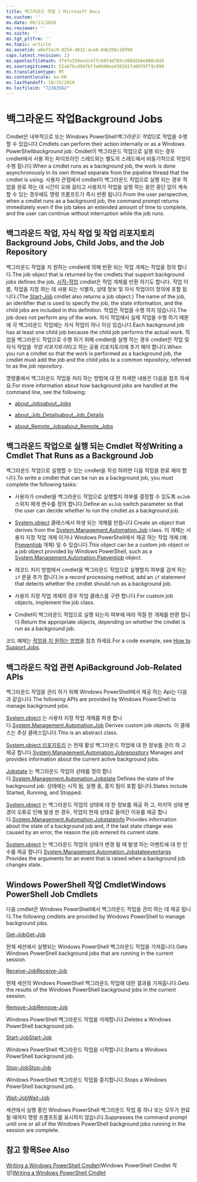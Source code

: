 ```yaml
---
title: 백그라운드 작업 | Microsoft Docs
ms.custom: ''
ms.date: 09/13/2016
ms.reviewer: ''
ms.suite: ''
ms.tgt_pltfrm: ''
ms.topic: article
ms.assetid: a0ef5ac9-8254-4832-ace8-84b356c10f08
caps.latest.revision: 13
ms.openlocfilehash: ff4fe159eedc47fc69f4d783cd90d2b0e888c0d5
ms.sourcegitcommit: 52a67bcd9d7bf3e8600ea4302d1fa8970ff9c998
ms.translationtype: MT
ms.contentlocale: ko-KR
ms.lasthandoff: 10/15/2019
ms.locfileid: "72363562"
---
```

# <a name="background-jobs"></a><span data-ttu-id="a6f7b-102">백그라운드 작업</span><span class="sxs-lookup"><span data-stu-id="a6f7b-102">Background Jobs</span></span>

<span data-ttu-id="a6f7b-103">Cmdlet은 내부적으로 또는 Windows PowerShell*백그라운드 작업*으로 작업을 수행할 수 있습니다.</span><span class="sxs-lookup"><span data-stu-id="a6f7b-103">Cmdlets can perform their action internally or as a Windows PowerShell*background job*.</span></span> <span data-ttu-id="a6f7b-104">Cmdlet이 백그라운드 작업으로 실행 되는 경우 cmdlet에서 사용 하는 파이프라인 스레드와는 별도의 스레드에서 비동기적으로 작업이 수행 됩니다.</span><span class="sxs-lookup"><span data-stu-id="a6f7b-104">When a cmdlet runs as a background job, the work is done asynchronously in its own thread separate from the pipeline thread that the cmdlet is using.</span></span> <span data-ttu-id="a6f7b-105">사용자 관점에서 cmdlet이 백그라운드 작업으로 실행 되는 경우 작업을 완료 하는 데 시간이 오래 걸리고 사용자가 작업을 실행 하는 동안 중단 없이 계속할 수 있는 경우에도 명령 프롬프트가 즉시 반환 됩니다.</span><span class="sxs-lookup"><span data-stu-id="a6f7b-105">From the user perspective, when a cmdlet runs as a background job, the command prompt returns immediately even if the job takes an extended amount of time to complete, and the user can continue without interruption while the job runs.</span></span>

## <a name="background-jobs-child-jobs-and-the-job-repository"></a><span data-ttu-id="a6f7b-106">백그라운드 작업, 자식 작업 및 작업 리포지토리</span><span class="sxs-lookup"><span data-stu-id="a6f7b-106">Background Jobs, Child Jobs, and the Job Repository</span></span>

<span data-ttu-id="a6f7b-107">백그라운드 작업을 지 원하는 cmdlet에 의해 반환 되는 작업 개체는 작업을 정의 합니다.</span><span class="sxs-lookup"><span data-stu-id="a6f7b-107">The job object that is returned by the cmdlets that support background jobs defines the job.</span></span> <span data-ttu-id="a6f7b-108">[시작-작업](/powershell/module/Microsoft.PowerShell.Core/Start-Job) cmdlet은 작업 개체를 반환 하기도 합니다. 작업 이름, 작업을 지정 하는 데 사용 되는 식별자, 상태 정보 및 자식 작업이이 정의에 포함 됩니다.</span><span class="sxs-lookup"><span data-stu-id="a6f7b-108">(The [Start-Job](/powershell/module/Microsoft.PowerShell.Core/Start-Job) cmdlet also returns a job object.) The name of the job, an identifier that is used to specify the job, the state information, and the child jobs are included in this definition.</span></span> <span data-ttu-id="a6f7b-109">작업은 작업을 수행 하지 않습니다.</span><span class="sxs-lookup"><span data-stu-id="a6f7b-109">The job does not perform any of the work.</span></span> <span data-ttu-id="a6f7b-110">자식 작업에서 실제 작업을 수행 하기 때문에 각 백그라운드 작업에는 자식 작업이 하나 이상 있습니다.</span><span class="sxs-lookup"><span data-stu-id="a6f7b-110">Each background job has at least one child job because the child job performs the actual work.</span></span> <span data-ttu-id="a6f7b-111">작업을 백그라운드 작업으로 수행 하기 위해 cmdlet을 실행 하는 경우 cmdlet은 작업 및 자식 작업을 *작업 리포지토리*라고 하는 공용 리포지토리에 추가 해야 합니다.</span><span class="sxs-lookup"><span data-stu-id="a6f7b-111">When you run a cmdlet so that the work is performed as a background job, the cmdlet must add the job and the child jobs to a common repository, referred to as the *job repository*.</span></span>

<span data-ttu-id="a6f7b-112">명령줄에서 백그라운드 작업을 처리 하는 방법에 대 한 자세한 내용은 다음을 참조 하세요.</span><span class="sxs-lookup"><span data-stu-id="a6f7b-112">For more information about how background jobs are handled at the command line, see the following:</span></span>

- [<span data-ttu-id="a6f7b-113">about_Jobs</span><span class="sxs-lookup"><span data-stu-id="a6f7b-113">about_Jobs</span></span>](/powershell/module/microsoft.powershell.core/about/about_jobs)

- [<span data-ttu-id="a6f7b-114">about_Job_Details</span><span class="sxs-lookup"><span data-stu-id="a6f7b-114">about_Job_Details</span></span>](/powershell/module/microsoft.powershell.core/about/about_job_details)

- [<span data-ttu-id="a6f7b-115">about_Remote_Jobs</span><span class="sxs-lookup"><span data-stu-id="a6f7b-115">about_Remote_Jobs</span></span>](/powershell/module/microsoft.powershell.core/about/about_remote_jobs)

## <a name="writing-a-cmdlet-that-runs-as-a-background-job"></a><span data-ttu-id="a6f7b-116">백그라운드 작업으로 실행 되는 Cmdlet 작성</span><span class="sxs-lookup"><span data-stu-id="a6f7b-116">Writing a Cmdlet That Runs as a Background Job</span></span>

<span data-ttu-id="a6f7b-117">백그라운드 작업으로 실행할 수 있는 cmdlet을 작성 하려면 다음 작업을 완료 해야 합니다.</span><span class="sxs-lookup"><span data-stu-id="a6f7b-117">To write a cmdlet that can be run as a background job, you must complete the following tasks:</span></span>

- <span data-ttu-id="a6f7b-118">사용자가 cmdlet을 백그라운드 작업으로 실행할지 여부를 결정할 수 있도록 `asJob` 스위치 매개 변수를 정의 합니다.</span><span class="sxs-lookup"><span data-stu-id="a6f7b-118">Define an `asJob` switch parameter so that the user can decide whether to run the cmdlet as a background job.</span></span>

- <span data-ttu-id="a6f7b-119">[System.object](/dotnet/api/System.Management.Automation.Job) 클래스에서 파생 되는 개체를 만듭니다.</span><span class="sxs-lookup"><span data-stu-id="a6f7b-119">Create an object that derives from the [System.Management.Automation.Job](/dotnet/api/System.Management.Automation.Job) class.</span></span> <span data-ttu-id="a6f7b-120">이 개체는 사용자 지정 작업 개체 이거나 Windows PowerShell에서 제공 하는 작업 개체 (예: [Pseventjob](/dotnet/api/System.Management.Automation.PSEventJob) 개체) 일 수 있습니다.</span><span class="sxs-lookup"><span data-stu-id="a6f7b-120">This object can be a custom job object or a job object provided by Windows PowerShell, such as a [System.Management.Automation.Pseventjob](/dotnet/api/System.Management.Automation.PSEventJob) object.</span></span>

- <span data-ttu-id="a6f7b-121">레코드 처리 방법에서 cmdlet을 백그라운드 작업으로 실행할지 여부를 검색 하는 `if` 문을 추가 합니다.</span><span class="sxs-lookup"><span data-stu-id="a6f7b-121">In a record processing method, add an `if` statement that detects whether the cmdlet should run as a background job.</span></span>

- <span data-ttu-id="a6f7b-122">사용자 지정 작업 개체의 경우 작업 클래스를 구현 합니다.</span><span class="sxs-lookup"><span data-stu-id="a6f7b-122">For custom job objects, implement the job class.</span></span>

- <span data-ttu-id="a6f7b-123">Cmdlet이 백그라운드 작업으로 실행 되는지 여부에 따라 적절 한 개체를 반환 합니다.</span><span class="sxs-lookup"><span data-stu-id="a6f7b-123">Return the appropriate objects, depending on whether the cmdlet is run as a background job.</span></span>

<span data-ttu-id="a6f7b-124">코드 예제는 [작업을 지 원하는 방법](./how-to-support-jobs.md)을 참조 하세요.</span><span class="sxs-lookup"><span data-stu-id="a6f7b-124">For a code example, see [How to Support Jobs](./how-to-support-jobs.md).</span></span>

## <a name="background-job-related-apis"></a><span data-ttu-id="a6f7b-125">백그라운드 작업 관련 Api</span><span class="sxs-lookup"><span data-stu-id="a6f7b-125">Background Job-Related APIs</span></span>

<span data-ttu-id="a6f7b-126">백그라운드 작업을 관리 하기 위해 Windows PowerShell에서 제공 하는 Api는 다음과 같습니다.</span><span class="sxs-lookup"><span data-stu-id="a6f7b-126">The following APIs are provided by Windows PowerShell to manage background jobs.</span></span>

<span data-ttu-id="a6f7b-127">[System.object](/dotnet/api/System.Management.Automation.Job) 는 사용자 지정 작업 개체를 파생 합니다.</span><span class="sxs-lookup"><span data-stu-id="a6f7b-127">[System.Management.Automation.Job](/dotnet/api/System.Management.Automation.Job) Derives custom job objects.</span></span> <span data-ttu-id="a6f7b-128">이 클래스는 추상 클래스입니다.</span><span class="sxs-lookup"><span data-stu-id="a6f7b-128">This is an abstract class.</span></span>

<span data-ttu-id="a6f7b-129">[System.object 리포지토리](/dotnet/api/System.Management.Automation.JobRepository) 는 현재 활성 백그라운드 작업에 대 한 정보를 관리 하 고 제공 합니다.</span><span class="sxs-lookup"><span data-stu-id="a6f7b-129">[System.Management.Automation.Jobrepository](/dotnet/api/System.Management.Automation.JobRepository) Manages and provides information about the current active background jobs.</span></span>

<span data-ttu-id="a6f7b-130">[Jobstate](/dotnet/api/System.Management.Automation.JobState) 는 백그라운드 작업의 상태를 정의 합니다.</span><span class="sxs-lookup"><span data-stu-id="a6f7b-130">[System.Management.Automation.Jobstate](/dotnet/api/System.Management.Automation.JobState) Defines the state of the background job.</span></span> <span data-ttu-id="a6f7b-131">상태에는 시작 됨, 실행 중, 중지 됨이 포함 됩니다.</span><span class="sxs-lookup"><span data-stu-id="a6f7b-131">States include Started, Running, and Stopped.</span></span>

<span data-ttu-id="a6f7b-132">[System.object](/dotnet/api/System.Management.Automation.JobStateInfo) 는 백그라운드 작업의 상태에 대 한 정보를 제공 하 고, 마지막 상태 변경이 오류로 인해 발생 한 경우, 작업이 현재 상태로 들어간 이유를 제공 합니다.</span><span class="sxs-lookup"><span data-stu-id="a6f7b-132">[System.Management.Automation.Jobstateinfo](/dotnet/api/System.Management.Automation.JobStateInfo) Provides information about the state of a background job and, if the last state change was caused by an error, the reason the job entered its current state.</span></span>

<span data-ttu-id="a6f7b-133">[System.object](/dotnet/api/System.Management.Automation.JobStateEventArgs) 는 백그라운드 작업의 상태가 변경 될 때 발생 하는 이벤트에 대 한 인수를 제공 합니다.</span><span class="sxs-lookup"><span data-stu-id="a6f7b-133">[System.Management.Automation.Jobstateeventargs](/dotnet/api/System.Management.Automation.JobStateEventArgs) Provides the arguments for an event that is raised when a background job changes state.</span></span>

## <a name="windows-powershell-job-cmdlets"></a><span data-ttu-id="a6f7b-134">Windows PowerShell 작업 Cmdlet</span><span class="sxs-lookup"><span data-stu-id="a6f7b-134">Windows PowerShell Job Cmdlets</span></span>

<span data-ttu-id="a6f7b-135">다음 cmdlet은 Windows PowerShell에서 백그라운드 작업을 관리 하는 데 제공 됩니다.</span><span class="sxs-lookup"><span data-stu-id="a6f7b-135">The following cmdlets are provided by Windows PowerShell to manage background jobs.</span></span>

[<span data-ttu-id="a6f7b-136">Get-Job</span><span class="sxs-lookup"><span data-stu-id="a6f7b-136">Get-Job</span></span>](/powershell/module/Microsoft.PowerShell.Core/Get-Job)

<span data-ttu-id="a6f7b-137">현재 세션에서 실행되는 Windows PowerShell 백그라운드 작업을 가져옵니다.</span><span class="sxs-lookup"><span data-stu-id="a6f7b-137">Gets Windows PowerShell background jobs that are running in the current session.</span></span>

[<span data-ttu-id="a6f7b-138">Receive-Job</span><span class="sxs-lookup"><span data-stu-id="a6f7b-138">Receive-Job</span></span>](/powershell/module/Microsoft.PowerShell.Core/Receive-Job)

<span data-ttu-id="a6f7b-139">현재 세션의 Windows PowerShell 백그라운드 작업에 대한 결과를 가져옵니다.</span><span class="sxs-lookup"><span data-stu-id="a6f7b-139">Gets the results of the Windows PowerShell background jobs in the current session.</span></span>

[<span data-ttu-id="a6f7b-140">Remove-Job</span><span class="sxs-lookup"><span data-stu-id="a6f7b-140">Remove-Job</span></span>](/powershell/module/Microsoft.PowerShell.Core/Remove-Job)

<span data-ttu-id="a6f7b-141">Windows PowerShell 백그라운드 작업을 삭제합니다.</span><span class="sxs-lookup"><span data-stu-id="a6f7b-141">Deletes a Windows PowerShell background job.</span></span>

[<span data-ttu-id="a6f7b-142">Start-Job</span><span class="sxs-lookup"><span data-stu-id="a6f7b-142">Start-Job</span></span>](/powershell/module/Microsoft.PowerShell.Core/Start-Job)

<span data-ttu-id="a6f7b-143">Windows PowerShell 백그라운드 작업을 시작합니다.</span><span class="sxs-lookup"><span data-stu-id="a6f7b-143">Starts a Windows PowerShell background job.</span></span>

[<span data-ttu-id="a6f7b-144">Stop-Job</span><span class="sxs-lookup"><span data-stu-id="a6f7b-144">Stop-Job</span></span>](/powershell/module/Microsoft.PowerShell.Core/Stop-Job)

<span data-ttu-id="a6f7b-145">Windows PowerShell 백그라운드 작업을 중지합니다.</span><span class="sxs-lookup"><span data-stu-id="a6f7b-145">Stops a Windows PowerShell background job.</span></span>

[<span data-ttu-id="a6f7b-146">Wait-Job</span><span class="sxs-lookup"><span data-stu-id="a6f7b-146">Wait-Job</span></span>](/powershell/module/Microsoft.PowerShell.Core/Wait-Job)

<span data-ttu-id="a6f7b-147">세션에서 실행 중인 Windows PowerShell 백그라운드 작업 중 하나 또는 모두가 완료될 때까지 명령 프롬프트를 표시하지 않습니다.</span><span class="sxs-lookup"><span data-stu-id="a6f7b-147">Suppresses the command prompt until one or all of the Windows PowerShell background jobs running in the session are complete.</span></span>

## <a name="see-also"></a><span data-ttu-id="a6f7b-148">참고 항목</span><span class="sxs-lookup"><span data-stu-id="a6f7b-148">See Also</span></span>

<span data-ttu-id="a6f7b-149">[Writing a Windows PowerShell Cmdlet](./writing-a-windows-powershell-cmdlet.md)(Windows PowerShell Cmdlet 작성)</span><span class="sxs-lookup"><span data-stu-id="a6f7b-149">[Writing a Windows PowerShell Cmdlet](./writing-a-windows-powershell-cmdlet.md)</span></span>
